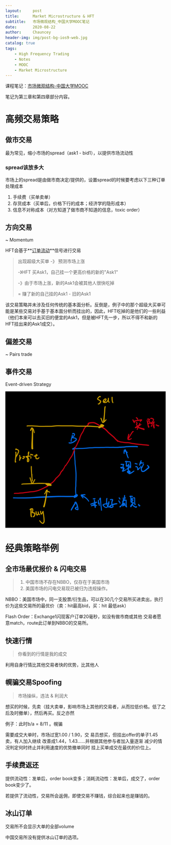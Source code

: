 ```yaml
---
layout:     post
title:      Market Microstructure & HFT
subtitle:   市场微观结构_中国大学MOOC笔记
date:       2020-08-22
author:     Chauncey
header-img: img/post-bg-ios9-web.jpg
catalog: true
tags:
    - High Frequency Trading
    - Notes
    - MOOC
    - Market Microstructure
---
```


课程笔记：[市场微观结构-中国大学MOOC](http://www.icourse163.org/course/SISU-1206672845?tid=1207003279)

笔记为第三章和第四章部分内容。

# 高频交易策略

## 做市交易

最为常见，缩小市场的spread（ask1 - bid1），以提供市场流动性

### spread该放多大

市场上的spread是由做市商决定/提供的，设置spread的时候要考虑以下三种订单处理成本

1. 手续费（买单卖单）
2. 存货成本（买单后，价格下行的成本；经济学的隐形成本）
3. 信息不对称成本（对方知道了做市商不知道的信息，toxic order）

## 方向交易

~ Momentum

HFT会基于**<u>订单流动</u>**信号进行交易

> 出现超级大买单 -》 预测市场上涨
>
> -》HFT 买Ask1，自己挂一个更高价格的新的"Ask1"
>
> -》由于市场上涨，新的Ask1会被其他人很快吃掉
>
> = 赚了新的自己挂的Ask1 - 旧的Ask1

该交易策略并未涉及任何传统的基本面分析。反倒是，例子中的那个超级大买单可能是某些交易对手基于基本面分析而挂出的，因此，HFT吃掉的是他们的一些利益（他们本来可以去买旧的便宜的Ask1，但是被HFT先一步，所以不得不和新的HFT挂出来的Ask1成交）。

## 偏差交易

~ Pairs trade

## 事件交易

Event-driven Strategy

<img src="https://github.com/ChaunceyDong/ChaunceyDong.github.io/blob/master/_posts_img/Event-driven_Strategy.jpg?raw=true" />

# 经典策略举例

## 全市场最优报价 & 闪电交易

> 1. 中国市场不存在NBBO，仅存在于美国市场
> 2. 美国市场的闪电交易现已被归为违规操作。

NBBO：美国市场中，同一支股票/衍生品，可以在30几个交易所买进卖出，执行价为这些交易所的最优价（卖：hit最高bid，买：hit 最低ask）

Flash Order：Exchange1闪现客户订单20毫秒，如没有做市商或其他
交易者愿意match，route此订单到NBBO的交易所。

## 快速行情

> 你看到的行情是我的成交

利用自身行情比其他交易者快的优势，比其他人

## 幌骗交易Spoofing

> 市场操纵，违法 & 利润大

想买的时候，先卖（挂大卖单，影响市场上其他的交易者，从而拉低价格。低了之后及时撤单），然后再买。反之亦然

例子：此时b/a = 8/11 。幌骗

需要成交大单时，市场过宽1.00 / 1.90，交 易员想买，但挂出offer的单子1.45卖，有人加入继续 改善成1.44，1.43……并根据其他参与者加入量逐渐 减少的情况判定何时终止并利用速度的优势撤单同时 挂上买单成交在最优的价位上。

## 手续费返还

提供流动性：发单后，order book变多；消耗流动性：发单后，成交了，order book变少了。

若提供了流动性，交易所会返佣，即使交易不赚钱，综合起来也是赚钱的。

## 冰山订单

交易所不会显示大单的全部volume

中国交易所没有提供冰山订单的选项。





